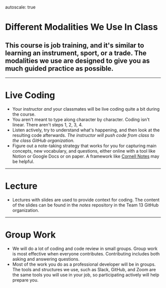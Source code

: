 autoscale: true

# Different Modalities We Use In Class
## This course is job training, and it's similar to learning an instrument, sport, or a trade. The modalities we use are designed to give you as much guided practice as possible.

---

# Live Coding
- Your instructor *and* your classmates will be live coding quite a bit during the course.
- You aren't meant to type along character by character. Coding isn't linear. There aren't steps 1, 2, 3, 4. 
- Listen actively, try to understand what's happening, and then look at the resulting code afterwards. *The instructor will push code from class to the class GitHub organization.* 
- Figure out a note-taking strategy that works for you for capturing main concepts, new vocabulary, and questions, either online with a tool like Notion or Google Docs or on paper. A framework like [Cornell Notes](https://medium.goodnotes.com/study-with-ease-the-best-way-to-take-notes-2749a3e8297b) may be helpful.  

---

# Lecture
- Lectures with slides are used to provide context for coding. The content of the slides can be found in the *notes* repository in the Team 13 GitHub organization. 

---

# Group Work
- We will do a lot of coding and code review in small groups. Group work is most effective when everyone contributes. Contributing includes both asking and answering questions.
- Most of the work you do as a professional developer will be in groups. The tools and structures we use, such as Slack, GitHub, and Zoom are the same tools you will use in your job, so participating actively will help prepare you.



